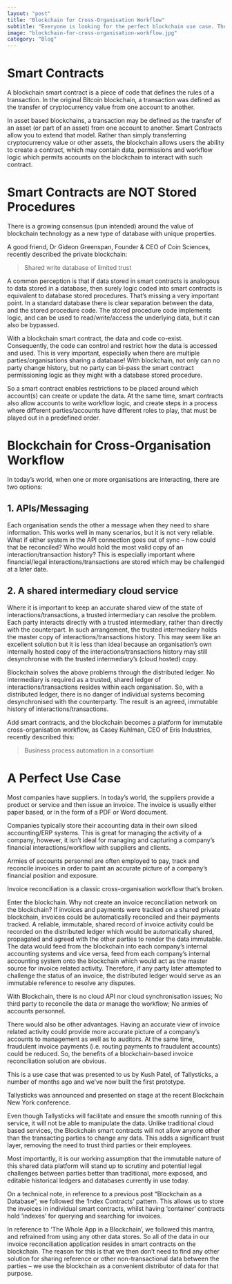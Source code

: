 ```yaml
---
layout: "post"
title: "Blockchain for Cross-Organisation Workflow"
subtitle: "Everyone is looking for the perfect blockchain use case. There’s a lot of talk about blockchains, and there are a number of smart people working on improving the underlying blockchain platform technology (consensus algorithms, throughput). However, there are very few good use cases actually being built and realised using blockchain technology."
image: "blockchain-for-cross-organisation-workflow.jpg"
category: "Blog"
---
```


# Smart Contracts

A blockchain smart contract is a piece of code that defines the rules of a transaction. In the original Bitcoin blockchain, a transaction was defined as the transfer of cryptocurrency value from one account to another.

In asset based blockchains, a transaction may be defined as the transfer of an asset (or part of an asset) from one account to another. Smart Contracts allow you to extend that model. Rather than simply transferring cryptocurrency value or other assets, the blockchain allows users the ability to create a contract, which may contain data, permissions and workflow logic which permits accounts on the blockchain to interact with such contract.


# Smart Contracts are NOT Stored Procedures

There is a growing consensus (pun intended) around the value of blockchain technology as a new type of database with unique properties.

A good friend, Dr Gideon Greenspan, Founder & CEO of Coin Sciences, recently described the private blockchain:

> Shared write database of limited trust

A common perception is that if data stored in smart contracts is analogous to data stored in a database, then surely logic coded into smart contracts is equivalent to database stored procedures. That’s missing a very important point. In a standard database there is clear separation between the data, and the stored procedure code. The stored procedure code implements logic, and can be used to read/write/access the underlying data, but it can also be bypassed.

With a blockchain smart contract, the data and code co-exist. Consequently, the code can control and restrict how the data is accessed and used. This is very important, especially when there are multiple parties/organisations sharing a database! With blockchain, not only can no party change history, but no party can bi-pass the smart contract permissioning logic as they might with a database stored procedure.

So a smart contract enables restrictions to be placed around which account(s) can create or update the data. At the same time, smart contracts also allow accounts to write workflow logic, and create steps in a process where different parties/accounts have different roles to play, that must be played out in a predefined order.


# Blockchain for Cross-Organisation Workflow

In today’s world, when one or more organisations are interacting, there are two options:

## 1. APIs/Messaging

Each organisation sends the other a message when they need to share information. This works well in many scenarios, but it is not very reliable. What if either system in the API connection goes out of sync – how could that be reconciled? Who would hold the most valid copy of an interaction/transaction history? This is especially important where financial/legal interactions/transactions are stored which may be challenged at a later date.

## 2. A shared intermediary cloud service

Where it is important to keep an accurate shared view of the state of interactions/transactions, a trusted intermediary can resolve the problem. Each party interacts directly with a trusted intermediary, rather than directly with the counterpart. In such arrangement, the trusted intermediary holds the master copy of interactions/transactions history. This may seem like an excellent solution but it is less than ideal because an organisation’s own internally hosted copy of the interactions/transactions history may still desynchronise with the trusted intermediary’s (cloud hosted) copy.

Blockchain solves the above problems through the distributed ledger. No intermediary is required as a trusted, shared ledger of interactions/transactions resides within each organisation. So, with a distributed ledger, there is no danger of individual systems becoming desynchronised with the counterparty. The result is an agreed, immutable history of interactions/transactions.

Add smart contracts, and the blockchain becomes a platform for immutable cross-organisation workflow, as Casey Kuhlman, CEO of Eris Industries, recently described this:

> Business process automation in a consortium

# A Perfect Use Case

Most companies have suppliers. In today’s world, the suppliers provide a product or service and then issue an invoice. The invoice is usually either paper based, or in the form of a PDF or Word document.

Companies typically store their accounting data in their own siloed accounting/ERP systems. This is great for managing the activity of a company, however, it isn’t ideal for managing and capturing a company’s financial interactions/workflow with suppliers and clients.

Armies of accounts personnel are often employed to pay, track and reconcile invoices in order to paint an accurate picture of a company’s financial position and exposure.

Invoice reconciliation is a classic cross-organisation workflow that’s broken.

Enter the blockchain. Why not create an invoice reconciliation network on the blockchain? If invoices and payments were tracked on a shared private blockchain, invoices could be automatically reconciled and their payments tracked. A reliable, immutable, shared record of invoice activity could be recorded on the distributed ledger which would be automatically shared, propagated and agreed with the other parties to render the data immutable. The data would feed from the blockchain into each company’s internal accounting systems and vice versa, feed from each company’s internal accounting system onto the blockchain which would act as the master source for invoice related activity. Therefore, if any party later attempted to challenge the status of an invoice, the distributed ledger would serve as an immutable reference to resolve any disputes.

With Blockchain, there is no cloud API nor cloud synchronisation issues; No third party to reconcile the data or manage the workflow; No armies of accounts personnel.

There would also be other advantages. Having an accurate view of invoice related activity could provide more accurate picture of a company’s accounts to management as well as to auditors. At the same time, fraudulent invoice payments (i.e. routing payments to fraudulent accounts) could be reduced. So, the benefits of a blockchain-based invoice reconciliation solution are obvious.

This is a use case that was presented to us by Kush Patel, of Tallysticks, a number of months ago and we’ve now built the first prototype.

Tallysticks was announced and presented on stage at the recent Blockchain New York conference.

Even though Tallysticks will facilitate and ensure the smooth running of this service, it will not be able to manipulate the data. Unlike traditional cloud based services, the Blockchain smart contracts will not allow anyone other than the transacting parties to change any data. This adds a significant trust layer, removing the need to trust third parties or their employees.

Most importantly, it is our working assumption that the immutable nature of this shared data platform will stand up to scrutiny and potential legal challenges between parties better than traditional, more exposed, and editable historical ledgers and databases currently in use today.

On a technical note, in reference to a previous post “Blockchain as a Database“, we followed the ‘Index Contracts’ pattern. This allows us to store the invoices in individual smart contracts, whilst having ‘container’ contracts hold ‘indexes’ for querying and searching for invoices.

In reference to ‘The Whole App in a Blockchain’, we followed this mantra, and refrained from using any other data stores. So all of the data in our invoice reconciliation application resides in smart contracts on the blockchain. The reason for this is that we then don’t need to find any other solution for sharing reference or other non-transactional data between the parties – we use the blockchain as a convenient distributor of data for that purpose.
